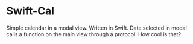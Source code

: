Swift-Cal
=========

Simple calendar in a modal view. Written in Swift. Date selected in modal calls a function on the main view through a protocol. How cool is that?
